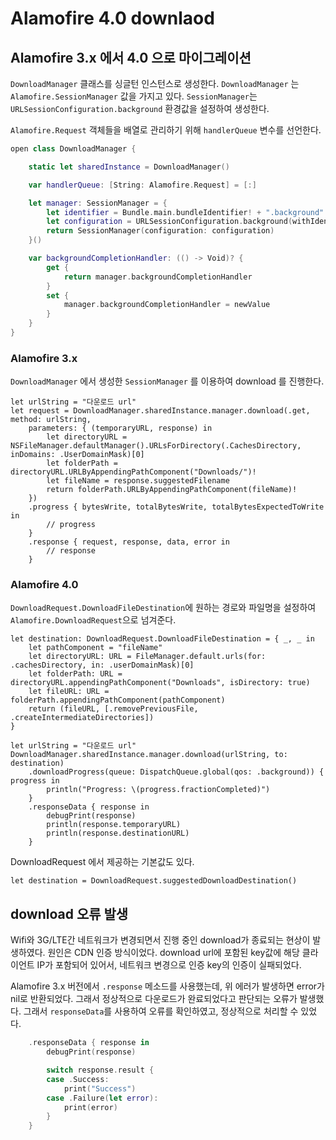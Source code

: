 # Alamofire 4.0 downlaod

## Alamofire 3.x 에서 4.0 으로 마이그레이션

`DownloadManager` 클래스를 싱글턴 인스턴스로 생성한다. `DownloadManager` 는 `Alamofire.SessionManager` 값을 가지고 있다. `SessionManager`는 `URLSessionConfiguration.background` 환경값을 설정하여 생성한다.

`Alamofire.Request` 객체들을 배열로 관리하기 위해 `handlerQueue` 변수를 선언한다.

```Swift
open class DownloadManager {

    static let sharedInstance = DownloadManager()

    var handlerQueue: [String: Alamofire.Request] = [:]

    let manager: SessionManager = {
        let identifier = Bundle.main.bundleIdentifier! + ".background"
        let configuration = URLSessionConfiguration.background(withIdentifier: identifier)
        return SessionManager(configuration: configuration)
    }()

    var backgroundCompletionHandler: (() -> Void)? {
        get {
            return manager.backgroundCompletionHandler
        }
        set {
            manager.backgroundCompletionHandler = newValue
        }
    }
}
```

### Alamofire 3.x

`DownloadManager` 에서 생성한 `SessionManager` 를 이용하여 download 를 진행한다.

```
let urlString = "다운로드 url"
let request = DownloadManager.sharedInstance.manager.download(.get, method: urlString,
    parameters: { (temporaryURL, response) in
        let directoryURL = NSFileManager.defaultManager().URLsForDirectory(.CachesDirectory, inDomains: .UserDomainMask)[0]
        let folderPath = directoryURL.URLByAppendingPathComponent("Downloads/")!
        let fileName = response.suggestedFilename
        return folderPath.URLByAppendingPathComponent(fileName)!
    })
    .progress { bytesWrite, totalBytesWrite, totalBytesExpectedToWrite in
        // progress
    }
    .response { request, response, data, error in
        // response
    }
```

### Alamofire 4.0

`DownloadRequest.DownloadFileDestination`에 원하는 경로와 파일명을 설정하여 `Alamofire.DownloadRequest`으로 넘겨준다.

```
let destination: DownloadRequest.DownloadFileDestination = { _, _ in
    let pathComponent = "fileName"
    let directoryURL: URL = FileManager.default.urls(for: .cachesDirectory, in: .userDomainMask)[0]
    let folderPath: URL = directoryURL.appendingPathComponent("Downloads", isDirectory: true)
    let fileURL: URL = folderPath.appendingPathComponent(pathComponent)
    return (fileURL, [.removePreviousFile, .createIntermediateDirectories])
}

let urlString = "다운로드 url"
DownloadManager.sharedInstance.manager.download(urlString, to: destination)
    .downloadProgress(queue: DispatchQueue.global(qos: .background)) { progress in
        println("Progress: \(progress.fractionCompleted)")
    }
    .responseData { response in
        debugPrint(response)
        println(response.temporaryURL)
        println(response.destinationURL)
    }
```

DownloadRequest 에서 제공하는 기본값도 있다.

`let destination = DownloadRequest.suggestedDownloadDestination()`

## download 오류 발생

Wifi와 3G/LTE간 네트워크가 변경되면서 진행 중인 download가 종료되는 현상이 발생하였다. 원인은 CDN 인증 방식이었다. download url에 포함된 key값에 해당 클라이언트 IP가 포함되어 있어서, 네트워크 변경으로 인증 key의 인증이 실패되었다.

Alamofire 3.x 버전에서 `.response` 메소드를 사용했는데, 위 에러가 발생하면 error가 nil로 반환되었다. 그래서 정상적으로 다운로드가 완료되었다고 판단되는 오류가 발생했다. 그래서 `responseData`를 사용하여 오류를 확인하였고, 정상적으로 처리할 수 있었다.

```Swift
    .responseData { response in
        debugPrint(response)

        switch response.result {
        case .Success:
            print("Success")
        case .Failure(let error):
            print(error)
        }
    }
```
